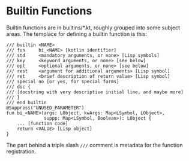 Builtin Functions
=================

Builtin functions are in builtins/*.kt, roughly grouped into some
subject areas. The templace for defining a builtin function is this:

    /// builtin <NAME>
    /// fun     bi_<NAME> [kotlin identifier]
    /// std     <mandatory arguments, or none> [Lisp symbols]
    /// key     <keyword arguments, or none> [see below]
    /// opt     <optional arguments, or none> [see below]
    /// rest    <argument for additional arguments> [Lisp symbol]
    /// ret     <brief description of return value> [Lisp symbol]
    /// special no [or yes, for special forms]
    /// doc {
    /// [docstring with very descriptive initial line, and maybe more]
    /// }
    /// end builtin
    @Suppress("UNUSED_PARAMETER")
    fun bi_<NAME>(args: LObject, kwArgs: Map<LSymbol, LObject>,
                  suppp: Map<LSymbol, Boolean>): LObject {
        ... [function code]
        return <VALUE> [Lisp object]
    }

The part behind a triple slash `///` comment is metadata for the
function registration.
